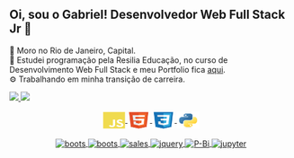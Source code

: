 ## Oi, sou o Gabriel! Desenvolvedor Web Full Stack Jr 🖖

🏡 Moro no Rio de Janeiro, Capital. <br> 
📖 Estudei programação pela Resilia Educação, no curso de Desenvolvimento Web Full Stack e meu Portfolio fica <a href="https://github.com/Gcc10bin?tab=repositories">aqui</a>.<br>
⚙️ Trabalhando em minha transição de carreira. <br>

<div display="inline-block">
  <a href="https://github.com/gcc10bin">
  <img height="180em" src="https://github-readme-stats.vercel.app/api?username=Gcc10bin&show_icons=true&theme=tokyonight"/>
  <img height="180em" src="https://github-readme-stats.vercel.app/api/top-langs/?username=Gcc10bin&layout=compact&langs_count=7&theme=tokyonight"/>
</div>
  
<div align="center"><br>
  <img align="center" alt="Js" height="30" width="40" src="https://raw.githubusercontent.com/devicons/devicon/master/icons/javascript/javascript-plain.svg">
  <img align="center" alt="HTML" height="30" width="40" src="https://raw.githubusercontent.com/devicons/devicon/master/icons/html5/html5-original.svg">
  <img align="center" alt="CSS" height="30" width="40" src="https://raw.githubusercontent.com/devicons/devicon/master/icons/css3/css3-original.svg">
  <img align="center" alt="Python" height="30" width="40" src="https://raw.githubusercontent.com/devicons/devicon/master/icons/python/python-original.svg"> 
  <br><br>
  <img align="center" alt="boots" src="https://img.shields.io/badge/MySQL-005C84?style=for-the-badge&logo=mysql&logoColor=white">
  <img align="center" alt="boots" src="https://img.shields.io/badge/Bootstrap-563D7C?style=for-the-badge&logo=bootstrap&logoColor=white">
  <img align="center" alt="sales" src="https://img.shields.io/badge/Salesforce-00A1E0?style=for-the-badge&logo=Salesforce&logoColor=white">
  <img align="center" alt="jquery" src="https://img.shields.io/badge/jQuery-0769AD?style=for-the-badge&logo=jquery&logoColor=white">
  <img align="center" alt="P-Bi" src="https://img.shields.io/badge/PowerBI-F2C811?style=for-the-badge&logo=Power%20BI&logoColor=white">
  <img align="center" alt="jupyter" src="https://img.shields.io/badge/Jupyter-F37626.svg?&style=for-the-badge&logo=Jupyter&logoColor=white">
  

  





</div>  

